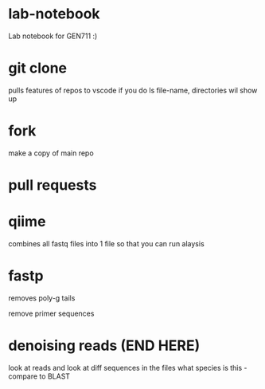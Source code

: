 # lab-notebook
Lab notebook for GEN711 :)

# git clone
pulls features of repos to vscode
if you do ls file-name, directories wil show up

# fork
make a copy of main repo

# pull requests

# qiime
combines all fastq files into 1 file so that you can run alaysis

# fastp
removes poly-g tails


remove primer sequences

# denoising reads (END HERE)
look at reads and look at diff sequences in the files
what species is this - compare to BLAST



